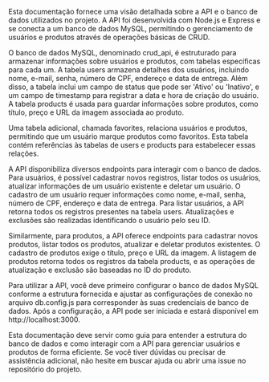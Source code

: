 Esta documentação fornece uma visão detalhada sobre a API e o banco de dados utilizados no projeto. A API foi desenvolvida com Node.js e Express e se conecta a um banco de dados MySQL, permitindo o gerenciamento de usuários e produtos através de operações básicas de CRUD.

O banco de dados MySQL, denominado crud_api, é estruturado para armazenar informações sobre usuários e produtos, com tabelas específicas para cada um. A tabela users armazena detalhes dos usuários, incluindo nome, e-mail, senha, número de CPF, endereço e data de entrega. Além disso, a tabela inclui um campo de status que pode ser 'Ativo' ou 'Inativo', e um campo de timestamp para registrar a data e hora de criação do usuário. A tabela products é usada para guardar informações sobre produtos, como título, preço e URL da imagem associada ao produto.

Uma tabela adicional, chamada favorites, relaciona usuários e produtos, permitindo que um usuário marque produtos como favoritos. Esta tabela contém referências às tabelas de users e products para estabelecer essas relações.

A API disponibiliza diversos endpoints para interagir com o banco de dados. Para usuários, é possível cadastrar novos registros, listar todos os usuários, atualizar informações de um usuário existente e deletar um usuário. O cadastro de um usuário requer informações como nome, e-mail, senha, número de CPF, endereço e data de entrega. Para listar usuários, a API retorna todos os registros presentes na tabela users. Atualizações e exclusões são realizadas identificando o usuário pelo seu ID.

Similarmente, para produtos, a API oferece endpoints para cadastrar novos produtos, listar todos os produtos, atualizar e deletar produtos existentes. O cadastro de produtos exige o título, preço e URL da imagem. A listagem de produtos retorna todos os registros da tabela products, e as operações de atualização e exclusão são baseadas no ID do produto.

Para utilizar a API, você deve primeiro configurar o banco de dados MySQL conforme a estrutura fornecida e ajustar as configurações de conexão no arquivo db.config.js para corresponder às suas credenciais de banco de dados. Após a configuração, a API pode ser iniciada e estará disponível em http://localhost:3000.

Esta documentação deve servir como guia para entender a estrutura do banco de dados e como interagir com a API para gerenciar usuários e produtos de forma eficiente. Se você tiver dúvidas ou precisar de assistência adicional, não hesite em buscar ajuda ou abrir uma issue no repositório do projeto.
